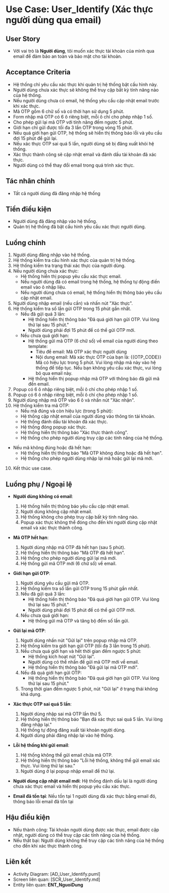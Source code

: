 # Use Case: User_Identify (Xác thực người dùng qua email)

## User Story
- Với vai trò là **Người dùng**, tôi muốn xác thực tài khoản của mình qua email để đảm bảo an toàn và bảo mật cho tài khoản.

## Acceptance Criteria
- Hệ thống chỉ yêu cầu xác thực khi quản trị hệ thống bật cấu hình này.
- Người dùng chưa xác thực sẽ không thể truy cập bất kỳ tính năng nào của hệ thống.
- Nếu người dùng chưa có email, hệ thống yêu cầu cập nhật email trước khi xác thực.
- Mã OTP gồm 6 chữ số và có thời hạn sử dụng 5 phút.
- Form nhập mã OTP có 6 ô riêng biệt, mỗi ô chỉ cho phép nhập 1 số.
- Cho phép gửi lại mã OTP với tính năng đếm ngược 5 phút.
- Giới hạn chỉ gửi được tối đa 3 lần OTP trong vòng 15 phút.
- Nếu quá giới hạn gửi OTP, hệ thống sẽ hiển thị thông báo lỗi và yêu cầu đợi 15 phút để gửi lại.
- Nếu xác thực OTP sai quá 5 lần, người dùng sẽ bị đăng xuất khỏi hệ thống.
- Xác thực thành công sẽ cập nhật email và đánh dấu tài khoản đã xác thực.
- Người dùng có thể thay đổi email trong quá trình xác thực.

## Tác nhân chính
- Tất cả người dùng đã đăng nhập hệ thống

## Tiền điều kiện
- Người dùng đã đăng nhập vào hệ thống.
- Quản trị hệ thống đã bật cấu hình yêu cầu xác thực người dùng.

## Luồng chính
1. Người dùng đăng nhập vào hệ thống.
2. Hệ thống kiểm tra cấu hình xác thực của quản trị hệ thống.
3. Hệ thống kiểm tra trạng thái xác thực của người dùng.
4. Nếu người dùng chưa xác thực:
   - Hệ thống hiển thị popup yêu cầu xác thực email.
   - Nếu người dùng đã có email trong hệ thống, hệ thống tự động điền email vào ô nhập liệu.
   - Nếu người dùng chưa có email, hệ thống hiển thị thông báo yêu cầu cập nhật email.
5. Người dùng nhập email (nếu cần) và nhấn nút "Xác thực".
6. Hệ thống kiểm tra số lần gửi OTP trong 15 phút gần nhất.
   - Nếu đã gửi quá 3 lần:
     * Hệ thống hiển thị thông báo "Đã quá giới hạn gửi OTP. Vui lòng thử lại sau 15 phút."
     * Người dùng phải đợi 15 phút để có thể gửi OTP mới.
   - Nếu chưa quá giới hạn:
     * Hệ thống gửi mã OTP (6 chữ số) về email của người dùng theo template:
       - Tiêu đề email: Mã OTP xác thực người dùng
       - Nội dung email: Mã xác thực OTP của bạn là: {{OTP_CODE}} Mã có hiệu lực trong 5 phút. Vui lòng nhập mã này vào hệ thống để tiếp tục. Nếu bạn không yêu cầu xác thực, vui lòng bỏ qua email này.
     * Hệ thống hiển thị popup nhập mã OTP với thông báo đã gửi mã đến email.
7. Popup có 6 ô nhập riêng biệt, mỗi ô chỉ cho phép nhập 1 số.
8. Popup có 6 ô nhập riêng biệt, mỗi ô chỉ cho phép nhập 1 số.
9. Người dùng nhập mã OTP vào 6 ô và nhấn nút "Xác nhận".
10. Hệ thống kiểm tra mã OTP:
    - Nếu mã đúng và còn hiệu lực (trong 5 phút):
     * Hệ thống cập nhật email của người dùng vào thông tin tài khoản.
     * Hệ thống đánh dấu tài khoản đã xác thực.
     * Hệ thống đóng popup xác thực.
     * Hệ thống hiển thị thông báo "Xác thực thành công".
     * Hệ thống cho phép người dùng truy cập các tính năng của hệ thống.
   - Nếu mã không đúng hoặc đã hết hạn:
     * Hệ thống hiển thị thông báo "Mã OTP không đúng hoặc đã hết hạn".
     * Hệ thống cho phép người dùng nhập lại mã hoặc gửi lại mã mới.
10. Kết thúc use case.

## Luồng phụ / Ngoại lệ
- **Người dùng không có email**:
  1. Hệ thống hiển thị thông báo yêu cầu cập nhật email.
  2. Người dùng không cập nhật email.
  3. Hệ thống không cho phép truy cập bất kỳ tính năng nào.
  4. Popup xác thực không thể đóng cho đến khi người dùng cập nhật email và xác thực thành công.

- **Mã OTP hết hạn**:
  1. Người dùng nhập mã OTP đã hết hạn (sau 5 phút).
  2. Hệ thống hiển thị thông báo "Mã OTP đã hết hạn".
  3. Hệ thống cho phép người dùng gửi lại mã mới.
  4. Hệ thống gửi mã OTP mới (6 chữ số) về email.

- **Giới hạn gửi OTP**:
  1. Người dùng yêu cầu gửi mã OTP.
  2. Hệ thống kiểm tra số lần gửi OTP trong 15 phút gần nhất.
  3. Nếu đã gửi quá 3 lần:
     * Hệ thống hiển thị thông báo "Đã quá giới hạn gửi OTP. Vui lòng thử lại sau 15 phút."
     * Người dùng phải đợi 15 phút để có thể gửi OTP mới.
  4. Nếu chưa quá giới hạn:
     * Hệ thống gửi mã OTP và tăng bộ đếm số lần gửi.

- **Gửi lại mã OTP**:
  1. Người dùng nhấn nút "Gửi lại" trên popup nhập mã OTP.
  2. Hệ thống kiểm tra giới hạn gửi OTP (tối đa 3 lần trong 15 phút).
  3. Nếu chưa quá giới hạn và hết thời gian đếm ngược 5 phút:
     * Hệ thống kích hoạt nút "Gửi lại".
     * Người dùng có thể nhấn để gửi mã OTP mới về email.
     * Hệ thống hiển thị thông báo "Đã gửi lại mã OTP mới".
  4. Nếu đã quá giới hạn gửi OTP:
     * Hệ thống hiển thị thông báo "Đã quá giới hạn gửi OTP. Vui lòng thử lại sau 15 phút."
  5. Trong thời gian đếm ngược 5 phút, nút "Gửi lại" ở trạng thái không khả dụng.

- **Xác thực OTP sai quá 5 lần**:
  1. Người dùng nhập sai mã OTP lần thứ 5.
  2. Hệ thống hiển thị thông báo "Bạn đã xác thực sai quá 5 lần. Vui lòng đăng nhập lại."
  3. Hệ thống tự động đăng xuất tài khoản người dùng.
  4. Người dùng phải đăng nhập lại vào hệ thống.

- **Lỗi hệ thống khi gửi email**:
  1. Hệ thống không thể gửi email chứa mã OTP.
  2. Hệ thống hiển thị thông báo "Lỗi hệ thống, không thể gửi email xác thực. Vui lòng thử lại sau."
  3. Người dùng ở lại popup nhập email để thử lại.

- **Người dùng cập nhật email mới**: Hệ thống đánh dấu lại là người dùng chưa xác thực email và hiển thị popup yêu cầu xác thực.
- **Email đã tồn tại**: Nếu tồn tại 1 người dùng đã xác thực bằng email đó, thông báo lỗi email đã tồn tại

## Hậu điều kiện
- Nếu thành công: Tài khoản người dùng được xác thực, email được cập nhật, người dùng có thể truy cập các tính năng của hệ thống.
- Nếu thất bại: Người dùng không thể truy cập các tính năng của hệ thống cho đến khi xác thực thành công.

## Liên kết
- Activity Diagram: [AD_User_Identify.puml]
- Screen liên quan: [SCR_User_Identify.md]
- Entity liên quan: **ENT_NguoiDung**